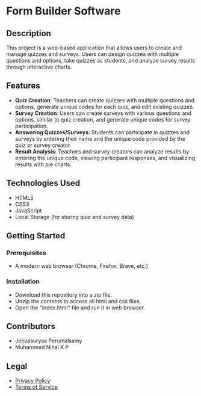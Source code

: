 # Form Builder Software

## Description
This project is a web-based application that allows users to create and manage quizzes and surveys. Users can design quizzes with multiple questions and options, take quizzes as students, and analyze survey results through interactive charts.

## Features
- **Quiz Creation**: Teachers can create quizzes with multiple questions and options, generate unique codes for each quiz, and edit existing quizzes.
- **Survey Creation**: Users can create surveys with various questions and options, similar to quiz creation, and generate unique codes for survey participation.
- **Answering Quizzes/Surveys**: Students can participate in quizzes and surveys by entering their name and the unique code provided by the quiz or survey creator.
- **Result Analysis**: Teachers and survey creators can analyze results by entering the unique code, viewing participant responses, and visualizing results with pie charts.
  
## Technologies Used
- HTML5
- CSS3
- JavaScript
- Local Storage (for storing quiz and survey data)

## Getting Started

### Prerequisites
- A modern web browser (Chrome, Firefox, Brave, etc.)
  
### Installation
- Download this repository into a zip file.
- Unzip the contents to access all html and css files.
- Open the "index.html" file and run it in web browser.

## Contributors
- Jeevasuryaa Perumalsamy
- Muhammed Nihal K P

## Legal
- [Privacy Policy](privacy-policy.txt)
- [Terms of Service](terms-of-service.txt)
